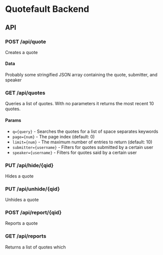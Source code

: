 # Quotefault Backend

## API

### POST /api/quote

Creates a quote

#### Data

Probably some stringified JSON array containing the quote, submitter, and speaker

### GET /api/quotes

Queries a list of quotes. With no parameters it returns the most recent 10 quotes.

#### Params

* `q={query}` - Searches the quotes for a list of space separates keywords
* `page={num}` - The page index (default: 0)
* `limit={num}` - The maximum number of entries to return (default: 10)
* `submitter={username}` - Filters for quotes submitted by a certain user
* `speaker={username}` - Filters for quotes said by a certain user

### PUT /api/hide/{qid}

Hides a quote

### PUT /api/unhide/{qid}

Unhides a quote

### POST /api/report/{qid}

Reports a quote

### GET /api/reports

Returns a list of quotes which 
